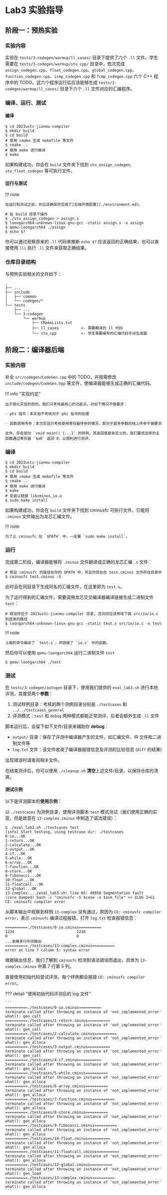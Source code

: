# Lab3 实验指导

## 阶段一：预热实验

### 实验内容

实验在 `tests/3-codegen/warmup/ll_cases/` 目录下提供了六个 `.ll` 文件。学生需要在 `tests/3-codegen/warmup/stu_cpp/` 目录中，依次完成 `assign_codegen.cpp`、`float_codegen.cpp`、`global_codegen.cpp`、`function_codegen.cpp`、`icmp_codegen.cpp` 和 `fcmp_codegen.cpp` 六个 C++ 程序中的 TODO。这六个程序运行后应该能够生成 `tests/3-codegen/warmup/ll_cases/` 目录下六个 `.ll` 文件对应的汇编程序。

### 编译、运行、测试

#### 编译

```shell
$ cd 2023ustc-jianmu-compiler
$ mkdir build
$ cd build
# 使用 cmake 生成 makefile 等文件
$ cmake ..
# 使用 make 进行编译
$ make
```

如果构建成功，你会在 `build` 文件夹下找到 `stu_assign_codegen`, `stu_float_codegen` 等可执行文件。

#### 运行与测试

!!! note

    在运行和测试之前，你应该确保你完成了[后端环境配置](./environment.md)。

```shell
# 在 build 目录下操作
$ ./stu_assign_codegen > assign.s
$ loongarch64-unknown-linux-gnu-gcc -static assign.s -o assign
$ qemu-loongarch64 ./assign
$ echo $?
```

你可以通过观察原来的 `.ll` 代码来推断 `echo $?` 应该返回的正确结果，也可以直接使用 `lli` 执行 `.ll` 文件来获取正确结果。

### 仓库目录结构

与预热实验相关的文件如下：

```
.
├── ...
├── include
│   ├── common
│   └── codegen/*
└── tests
    ├── ...
    └── 3-codegen
        └── warmup
            ├── CMakeLists.txt
            ├── ll_cases          <- 需要翻译的 ll 代码
            └── stu_cpp           <- 学生需要编写的汇编代码手动生成器
```

## 阶段二：编译器后端

### 实验内容

补全 `src/codegen/CodeGen.cpp` 中的 TODO，并按需修改 `include/codegen/CodeGen.hpp` 等文件，使编译器能够生成正确的汇编代码。

!!! info "实现约定"

    出于简化实验的目的，我们只考核最核心的功能点，对如下情况不做要求：

    - phi 指令：本实验不考核对于 phi 指令的处理

    - 函数调用传参：本次实验只考核使用寄存器传参的情况，即对于超多参数的栈上传参不做要求

    此外，存在部分 `void main() {...}` 的样例，其返回值是未定义的，我们要求这样的主函数通过寄存器 `$a0` 返回 0，以顺利进行测评。

### 编译

```shell
$ cd 2023ustc-jianmu-compiler
$ mkdir build
$ cd build
# 使用 cmake 生成 makefile 等文件
$ cmake ..
# 使用 make 进行编译
$ make
# 安装以链接 libcminus_io.a
$ sudo make install
```

如果构建成功，你会在 `build` 文件夹下找到 cminusfc 可执行文件，它能将 `.cminus` 文件输出为龙芯汇编文件。

!!! note

    为了让 cminusfc 在 `$PATH` 中，一定要 `sudo make install`。

### 运行

完成第二阶段，编译器能够将 `.cminus` 文件翻译成正确的龙芯汇编 `.s` 文件：

```shell
# 假设 cminusfc 的路径在你的 $PATH 中，并且你现在在 test.cminus 文件所在目录中
$ cminusfc test.cminus -S
```

此时会在同目录下生成同名的汇编文件，在这里即为 `test.s`。

为了运行得到的汇编文件，需要调用龙芯交叉编译器编译链接生成二进制文件 `test`：

```shell
# 假设你位于 2023ustc-jianmu-compiler 目录, 否则你应该修改下面 src/io/io.c 到具体的路径
$ loongarch64-unknown-linux-gnu-gcc -static test.s src/io/io.c -o test
```

!!! note

    上面的命令编译了 `test.s`，并链接了 `io.c` 中的函数。

然后你可以使用 `qemu-loongarch64` 运行二进制文件 `test`

```shell
$ qemu-loongarch64 ./test
```

### 测试

在 `tests/3-codegen/autogen` 目录下，使用我们提供的 `eval_lab3.sh` 进行本地评测，其接受两个**参数**：

1. 测试样例目录：考核的两个测例目录分别是 `./testcases` 和 `../../testcases_general`
1. 评测模式：`test` 和 `debug` 两种模式都能正常测评，后者会额外生成 `.ll` 文件

脚本运行后，会留下如下文件/目录来辅助你 **debug**：

- `output/` 目录：保存了评测中编译器产生的文件，如汇编文件、IR 文件和二进制文件等
- `log.txt` 文件：该文件收录了编译器报错信息及评测的比较信息 (`diff` 的结果)

出现错误时请查阅相关文件。

在结束测评后，你可以使用 `./cleanup.sh` **清空**上述文件/目录，以保持仓库的清爽。

#### 测试示例

以下是评测脚本的**使用示例**：

以 `./testcases` 为测例目录，使用评测脚本 `test` 模式测试（我们使用正确的实现，但是故意在 `13-complex.cminus` 中制造了语法错误）：

```shell
$ ./eval_lab3.sh ./testcases test
[info] Start testing, using testcase dir: ./testcases
0-io...OK
1-return...OK
2-calculate...OK
3-output...OK
4-if...OK
5-while...OK
6-array...OK
7-function...OK
8-store...OK
9-fibonacci...OK
10-float...OK
11-floatcall...OK
12-global...OK
13-complex..../eval_lab3.sh: line 65: 40958 Segmentation fault      (core dumped) bash -c "cminusfc -S $case -o $asm_file" >> $LOG 2>&1
CE: cminusfc compiler error
```

从脚本输出中观察到样例 `13-complex` 没有通过，原因为 `CE: cminusfc compiler error`，表示 `cminusfc` 编译过程报错，打开 `log.txt` 检查报错信息：

```
==========./testcases/0-io.cminus==========
1234							1234
0								0
...省略多行中间输出
==========./testcases/13-complex.cminus==========
error at line 7 column 5: syntax error
```

根据输出信息，我们了解到 `cminusfc` 检测到语法错误而退出，具体为 `13-complex.cminus` 中第 7 行第 5 列。

直接使用初始代码尝试评测，每个样例都会报错 `CE: cminusfc compiler error`。

??? detail "使用初始代码评测后的 log 文件"

    ```
    ==========./testcases/0-io.cminus==========
    terminate called after throwing an instance of 'not_implemented_error'
    what(): gen_call
    ==========./testcases/1-return.cminus==========
    terminate called after throwing an instance of 'not_implemented_error'
    what(): gen_call
    ==========./testcases/2-calculate.cminus==========
    terminate called after throwing an instance of 'not_implemented_error'
    what(): gen_alloca
    ==========./testcases/3-output.cminus==========
    terminate called after throwing an instance of 'not_implemented_error'
    what(): gen_call
    ==========./testcases/4-if.cminus==========
    terminate called after throwing an instance of 'not_implemented_error'
    what(): gen_alloca
    ==========./testcases/5-while.cminus==========
    terminate called after throwing an instance of 'not_implemented_error'
    what(): gen_alloca
    ==========./testcases/6-array.cminus==========
    terminate called after throwing an instance of 'not_implemented_error'
    what(): gen_alloca
    ==========./testcases/7-function.cminus==========
    terminate called after throwing an instance of 'not_implemented_error'
    what(): gen_alloca
    ==========./testcases/8-store.cminus==========
    terminate called after throwing an instance of 'not_implemented_error'
    what(): gen_alloca
    ==========./testcases/9-fibonacci.cminus==========
    terminate called after throwing an instance of 'not_implemented_error'
    what(): gen_alloca
    ==========./testcases/10-float.cminus==========
    terminate called after throwing an instance of 'not_implemented_error'
    what(): gen_alloca
    ==========./testcases/11-floatcall.cminus==========
    terminate called after throwing an instance of 'not_implemented_error'
    what(): gen_alloca
    ==========./testcases/12-global.cminus==========
    terminate called after throwing an instance of 'not_implemented_error'
    what(): gen_load
    ==========./testcases/13-complex.cminus==========
    terminate called after throwing an instance of 'not_implemented_error'
    what(): gen_alloca
    ```

